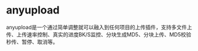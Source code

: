 # anyupload

anyupload是一个通过简单调整就可以融入到任何项目的上传插件，支持多文件上传、上传速率控制、真实的进度BK/S监控、分块生成MD5、分块上传、MD5校验秒传、暂停、取消等。
